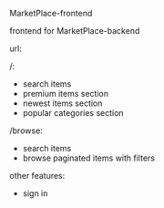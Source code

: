 MarketPlace-frontend

frontend for MarketPlace-backend

url:

/:

- search items
- premium items section
- newest items section
- popular categories section

/browse:

- search items
- browse paginated items with filters

other features:

- sign in

